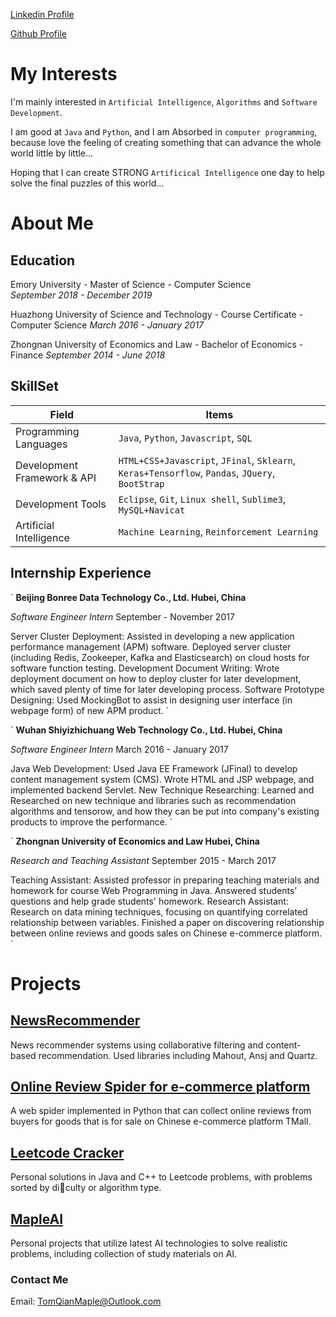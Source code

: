 [Linkedin Profile](https://github.com/bluemapleman/Xinyao_Qian)

[Github Profile](https://github.com/bluemapleman)

# My Interests

I'm mainly interested in `Artificial Intelligence`, `Algorithms` and `Software Development`.

I am good at `Java` and `Python`, and I am Absorbed in `computer programming`, because love the feeling of creating something that can advance the whole world little by little...

Hoping that I can create STRONG `Artificical Intelligence` one day to help solve the final puzzles of this world...

# About Me

## Education

Emory University - Master of Science - Computer Science  
_September 2018 - December 2019_

Huazhong University of Science and Technology - Course Certificate - Computer Science 
_March 2016 - January 2017_

Zhongnan University of Economics and Law - Bachelor of Economics - Finance
_September 2014 - June 2018_

## SkillSet

| Field | Items |
|--|--|
|Programming Languages| `Java`, `Python`, `Javascript`, `SQL`|
|Development Framework & API| `HTML+CSS+Javascript`, `JFinal`, `Sklearn`, `Keras+Tensorflow`, `Pandas`, `JQuery`, `BootStrap`|
|Development Tools| `Eclipse`, `Git`, `Linux shell`, `Sublime3`, `MySQL+Navicat`|
|Artificial Intelligence| `Machine Learning`, `Reinforcement Learning`|

## Internship Experience

`
**Beijing Bonree Data Technology Co., Ltd. Hubei, China**

_Software Engineer Intern_ September - November 2017

  Server Cluster Deployment: Assisted in developing a new application performance management (APM)
software. Deployed server cluster (including Redis, Zookeeper, Kafka and Elasticsearch) on cloud hosts for software
function testing.
  Development Document Writing: Wrote deployment document on how to deploy cluster for later development,
which saved plenty of time for later developing process.
  Software Prototype Designing: Used MockingBot to assist in designing user interface (in webpage form) of new
APM product.
`

`
**Wuhan Shiyizhichuang Web Technology Co., Ltd. Hubei, China**

_Software Engineer Intern_ March 2016 - January 2017

  Java Web Development: Used Java EE Framework (JFinal) to develop content management system (CMS). Wrote HTML and JSP webpage, and implemented backend Servlet.
  New Technique Researching: Learned and Researched on new technique and libraries such as recommendation algorithms and tensorow, and how they can be put into company's existing products to improve the performance.
`

`
**Zhongnan University of Economics and Law Hubei, China**

_Research and Teaching Assistant_ September 2015 - March 2017

  Teaching Assistant: Assisted professor in preparing teaching materials and homework for course Web Programming in Java. Answered students' questions and help grade students' homework.
  Research Assistant: Research on data mining techniques, focusing on quantifying correlated relationship between variables. Finished a paper on discovering relationship between online reviews and goods sales on Chinese e-commerce platform.
`


# Projects

## [NewsRecommender](https://github.com/bluemapleman/NewsRecommendSystem)

News recommender systems using collaborative filtering and content-based recommendation. Used libraries including Mahout, Ansj and Quartz.

## [Online Review Spider for e-commerce platform](https://github.com/bluemapleman/TMallCommentSpider)

A web spider implemented in Python that can collect online reviews from buyers for goods that is for sale on Chinese e-commerce platform TMall.

## [Leetcode Cracker](https://github.com/bluemapleman/LeetcodeCracker)

Personal solutions in Java and C++ to Leetcode problems, with problems sorted by diculty or
algorithm type.

## [MapleAI](https://github.com/bluemapleman/MapleAI)

Personal projects that utilize latest AI technologies to solve realistic problems, including collection of study
materials on AI.


### Contact Me

Email: [TomQianMaple@Outlook.com](TomQianMaple@Outlook.com)
